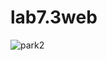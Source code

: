 # lab7.3web
![park2](https://github.com/riyantama22/lab7.3web/assets/127660762/cfb4e6fb-7c10-4ddd-80c8-8274ebc6a875)
